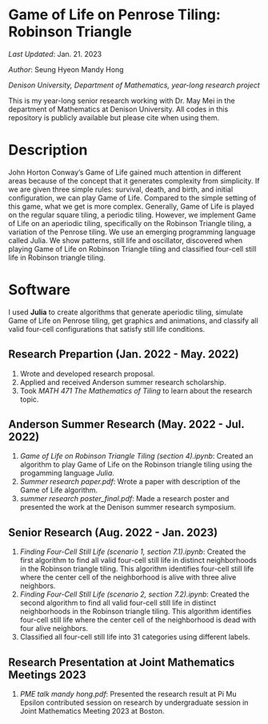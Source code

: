 # Game of Life on Penrose Tiling: Robinson Triangle

*Last Updated*: Jan. 21. 2023

*Author*: Seung Hyeon Mandy Hong

*Denison University, Department of Mathematics, year-long research project*

This is my year-long senior research working with Dr. May Mei in the department of Mathematics at Denison University. All codes in this repository is publicly available but please cite when using them.

# Description
John Horton Conway’s Game of Life gained much attention in different areas because of the concept that it generates complexity from simplicity. If we are given three simple rules: survival, death, and birth, and initial configuration, we can play Game of Life. Compared to the simple setting of this game, what we get is more complex. Generally, Game of Life is played on the regular square tiling, a periodic tiling. However, we implement Game of Life on an aperiodic tiling, specifically on the Robinson Triangle tiling, a variation of the Penrose tiling. We use an emerging programming language called Julia. We show patterns, still life and oscillator, discovered when playing Game of Life on Robinson Triangle tiling and classified four-cell still life in Robinson triangle tiling.

# Software
I used **Julia** to create algorithms that generate aperiodic tiling, simulate Game of Life on Penrose tiling, get graphics and animations, and classify all valid four-cell configurations that satisfy still life conditions.

## Research Prepartion (Jan. 2022 - May. 2022)
1. Wrote and developed research proposal.
2. Applied and received Anderson summer research scholarship.
3. Took *MATH 471 The Mathematics of Tiling* to learn about the research topic.

## Anderson Summer Research (May. 2022 - Jul. 2022)
1. *Game of Life on Robinson Triangle Tiling (section 4).ipynb*: Created an algorithm to play Game of Life on the Robinson triangle tiling using the progamming language *Julia*.
2. *Summer research paper.pdf*: Wrote a paper with description of the Game of Life algorithm.
3. *summer research poster_final.pdf*: Made a research poster and presented the work at the Denison summer research symposium.

## Senior Research (Aug. 2022 - Jan. 2023)
1. *Finding Four-Cell Still Life (scenario 1, section 7.1).ipynb*: Created the first algorithm to find all valid four-cell still life in distinct neighborhoods in the Robinson triangle tiling. This algorithm identifies four-cell still life where the center cell of the neighborhood is alive with three alive neighbors.
2. *Finding Four-Cell Still Life (scenario 2, section 7.2).ipynb*:  Created the second algorithm to find all valid four-cell still life in distinct neighborhoods in the Robinson triangle tiling. This algorithm identifies four-cell still life where the center cell of the neighborhood is dead with four alive neighbors.
3. Classified all four-cell still life into 31 categories using different labels.

## Research Presentation at Joint Mathematics Meetings 2023
1. *PME talk mandy hong.pdf*: Presented the research result at Pi Mu Epsilon contributed session on research by undergraduate session in Joint Mathematics Meeting 2023 at Boston.
